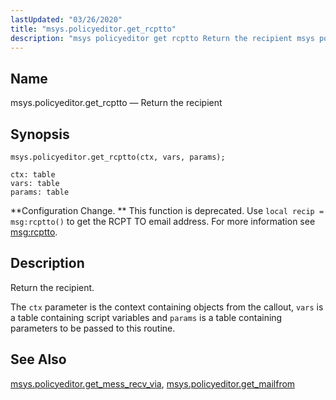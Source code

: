 ```yaml
---
lastUpdated: "03/26/2020"
title: "msys.policyeditor.get_rcptto"
description: "msys policyeditor get rcptto Return the recipient msys policyeditor get rcptto ctx vars params Configuration Change This function is deprecated Use local recip msg rcptto to get the RCPT TO email address For more information see msg rcptto Return the recipient The ctx parameter is the context containing objects from..."
---
```


<a name="lua.ref.msys.policyeditor.get_rcptto"></a> 
## Name

msys.policyeditor.get_rcptto — Return the recipient

<a name="idp24927120"></a> 
## Synopsis

`msys.policyeditor.get_rcptto(ctx, vars, params);`

```
ctx: table
vars: table
params: table
```

**Configuration Change. ** This function is deprecated. Use `local recip = msg:rcptto()` to get the RCPT TO email address. For more information see [msg:rcptto](/momentum/3/3-reference/3-reference-lua-ref-msg-rcptto).

<a name="idp24932432"></a> 
## Description

Return the recipient.

The `ctx` parameter is the context containing objects from the callout, `vars` is a table containing script variables and `params` is a table containing parameters to be passed to this routine.

<a name="idp24935920"></a> 
## See Also

[msys.policyeditor.get_mess_recv_via](/momentum/3/3-reference/lua-ref-msys-policyeditor-get-mess-recv-via), [msys.policyeditor.get_mailfrom](/momentum/3/3-reference/lua-ref-msys-policyeditor-get-mailfrom)